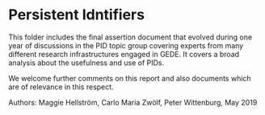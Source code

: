 # Persistent Idntifiers
This folder includes the final assertion document that evolved during one year of discussions in the PID topic group covering experts from many different research infrastructures engaged in GEDE. It covers a broad analysis about the usefulness and use of PIDs. 

We welcome further comments on this report and also documents which are of relevance in this respect.

Authors: Maggie Hellström, Carlo Maria Zwölf, Peter Wittenburg, May 2019
